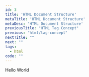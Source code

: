 ```yaml
---
id: 3
title: 'HTML Document Structure'
metaTitle: 'HTML Document Structure'
metaDesc: 'HTML Document Structure'
previousTitle: "HTML Tag Concept"
previous: "html/tag-concept"
nextTitle: ""
next: ""
tags:
  - html
code: ""
---
```

Hello World